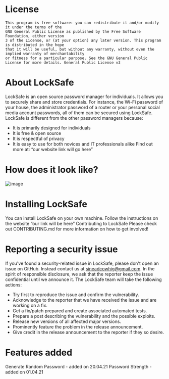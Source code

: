 # License
```
This program is free software: you can redistribute it and/or modify it under the terms of the
GNU General Public License as published by the Free Software Foundation, either version
3 of the License, or (at your option) any later version. This program is distributed in the hope
that it will be useful, but without any warranty, without even the implied warranty of merchantability
or fitness for a particular purpose. See the GNU General Public License for more details. General Public License v3
```


# About LockSafe
LockSafe is an open source password manager for individuals. It allows you to securely share and store credentials. For instance, the Wi-Fi password of your house, the administrator password of a router or your personal social media account passwords, all of them can be secured using LockSafe.
LockSafe is different from the other password managers because:
* It is primarily designed for individuals
* It is free & open source
* It is respectful of privacy
* It is easy to use for both novices and IT professionals alike
Find out more at: “our website link will go here” 

# How does it look like?
 ![image](https://user-images.githubusercontent.com/48395721/111170060-72f4c100-859b-11eb-862b-bf1e377a12ef.png)

# Installing LockSafe
You can install LockSafe on your own machine. Follow the instructions on the website “our link will be here” 
Contributing to LockSafe
Please check out CONTRIBUTING.md for more information on how to get involved!

# Reporting a security issue
If you've found a security-related issue in LockSafe, please don't open an issue on GitHub. Instead contact us at sineadcowhig@gmail.com. In the spirit of responsible disclosure, we ask that the reporter keep the issue confidential until we announce it.
The LockSafe team will take the following actions:
* Try first to reproduce the issue and confirm the vulnerability.
* Acknowledge to the reporter that we have received the issue and are working on a fix.
* Get a fix/patch prepared and create associated automated tests.
* Prepare a post describing the vulnerability and the possible exploits.
* Release new versions of all affected major versions.
* Prominently feature the problem in the release announcement.
* Give credit in the release announcement to the reporter if they so desire.

# Features added
Generate Random Password - added on 20.04.21
Password Strength - added on 01.04.21

